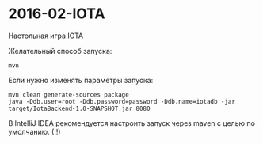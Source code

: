 # 2016-02-IOTA
Настольная игра IOTA

Желательный способ запуска:
```
mvn
```
Если нужно изменять параметры запуска:
```
mvn clean generate-sources package
java -Ddb.user=root -Ddb.password=password -Ddb.name=iotadb -jar target/IotaBackend-1.0-SNAPSHOT.jar 8080
```
В IntelliJ IDEA рекомендуется настроить запуск через maven с целью по умолчанию. (!!)
